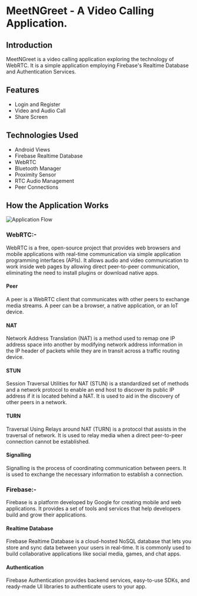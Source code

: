 # MeetNGreet - A Video Calling Application.

## Introduction

MeetNGreet is a video calling application exploring the technology of WebRTC.
It is a simple application employing Firebase's Realtime Database and Authentication Services.

## Features

- Login and Register
- Video and Audio Call
- Share Screen

## Technologies Used

- Android Views
- Firebase Realtime Database
- WebRTC
- Bluetooth Manager
- Proximity Sensor
- RTC Audio Management
- Peer Connections

## How the Application Works

![Application Flow](https://www.google.com/url?sa=i&url=https%3A%2F%2Fstackoverflow.com%2Fquestions%2F12708252%2Fhow-does-webrtc-work&psig=AOvVaw3N7IRQtx9juXpxozQ8yY9S&ust=1719492438035000&source=images&cd=vfe&opi=89978449&ved=0CBEQjRxqFwoTCPjwtNCm-YYDFQAAAAAdAAAAABAE)

### WebRTC:-

WebRTC is a free, open-source project that provides web browsers and mobile applications with
real-time communication via simple application programming interfaces (APIs). It allows audio and
video communication to work inside web pages by allowing direct peer-to-peer communication,
eliminating the need to install plugins or download native apps.

#### Peer

A peer is a WebRTC client that communicates with other peers to exchange media streams. A peer can
be a browser, a native application, or an IoT device.

#### NAT

Network Address Translation (NAT) is a method used to remap one IP address space into another by
modifying network address information in the IP header of packets while they are in transit across a
traffic routing device.

#### STUN

Session Traversal Utilities for NAT (STUN) is a standardized set of methods and a network protocol
to enable an end host to discover its public IP address if it is located behind a NAT. It is used to
aid in the discovery of other peers in a network.

#### TURN

Traversal Using Relays around NAT (TURN) is a protocol that assists in the traversal of network. It
is used to relay media when a direct peer-to-peer connection cannot be established.

#### Signalling

Signalling is the process of coordinating communication between peers. It is used to exchange the
necessary information to establish a connection.

### Firebase:-

Firebase is a platform developed by Google for creating mobile and web applications. It provides a
set of tools and services that help developers build and grow their applications.

#### Realtime Database

Firebase Realtime Database is a cloud-hosted NoSQL database that lets you store and sync data
between your users in real-time.
It is commonly used to build collaborative applications like social media, games, and chat apps.

#### Authentication

Firebase Authentication provides backend services, easy-to-use SDKs, and ready-made UI libraries to
authenticate users to your app.

